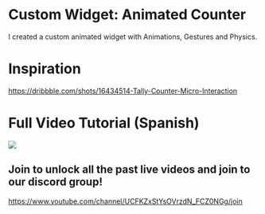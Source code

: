 # Custom Widget: Animated Counter

I created a custom animated widget with Animations, Gestures and Physics.

# Inspiration

https://dribbble.com/shots/16434514-Tally-Counter-Micro-Interaction

# Full Video Tutorial (Spanish)

[![](http://img.youtube.com/vi/PCvjr5YhESE/0.jpg)](https://www.youtube.com/watch?v=PCvjr5YhESE )

## Join to unlock all the past live videos and join to our discord group!

https://www.youtube.com/channel/UCFKZxStYsOVrzdN_FCZ0NGg/join
